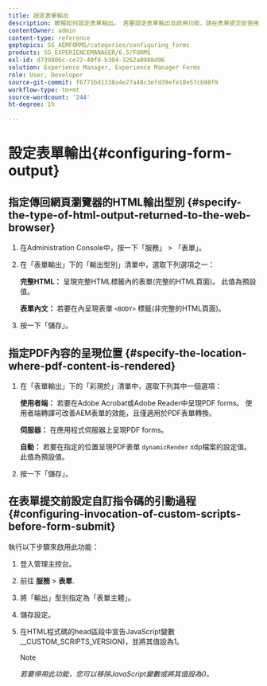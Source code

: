 ```yaml
---
title: 設定表單輸出
description: 瞭解如何設定表單輸出。 若要設定表單輸出及啟用功能，請在表單提交前使用自訂指令碼。
contentOwner: admin
content-type: reference
geptopics: SG_AEMFORMS/categories/configuring_forms
products: SG_EXPERIENCEMANAGER/6.5/FORMS
exl-id: d739806c-ce72-40fd-b304-3262a0988d96
solution: Experience Manager, Experience Manager Forms
role: User, Developer
source-git-commit: f6771bd1338a4e27a48c3efd39efe18e57cb98f9
workflow-type: tm+mt
source-wordcount: '244'
ht-degree: 1%

---
```


# 設定表單輸出{#configuring-form-output}

## 指定傳回網頁瀏覽器的HTML輸出型別 {#specify-the-type-of-html-output-returned-to-the-web-browser}

1. 在Administration Console中，按一下「服務」 > 「表單」。
1. 在「表單輸出」下的「輸出型別」清單中，選取下列選項之一：

   **完整HTML：** 呈現完整HTML標籤內的表單(完整的HTML頁面)。 此值為預設值。

   **表單內文：** 若要在內呈現表單 `<BODY>` 標籤(非完整的HTML頁面)。

1. 按一下「儲存」。

## 指定PDF內容的呈現位置 {#specify-the-location-where-pdf-content-is-rendered}

1. 在「表單輸出」下的「彩現於」清單中，選取下列其中一個選項：

   **使用者端：** 若要在Adobe Acrobat或Adobe Reader中呈現PDF forms。 使用者端轉譯可改善AEM表單的效能，且僅適用於PDF表單轉換。

   **伺服器：** 在應用程式伺服器上呈現PDF forms。

   **自動：** 若要在指定的位置呈現PDF表單 `dynamicRender` xdp檔案的設定值。 此值為預設值。

1. 按一下「儲存」。

## 在表單提交前設定自訂指令碼的引動過程 {#configuring-invocation-of-custom-scripts-before-form-submit}

執行以下步驟來啟用此功能：

1. 登入管理主控台。
1. 前往 **服務** > **表單**.
1. 將「輸出」型別指定為「表單主體」。
1. 儲存設定。
1. 在HTML程式碼的head區段中宣告JavaScript變數__CUSTOM_SCRIPTS_VERSION)，並將其值設為1。

   >[!NOTE]
   >
   >*若要停用此功能，您可以移除JavaScript變數或將其值設為0。*

